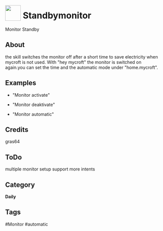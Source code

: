 # <img src="https://raw.githack.com/FortAwesome/Font-Awesome/master/svgs/solid/desktop.svg" card_color="#40DBB0" width="50" height="50" style="vertical-align:bottom"/> Standbymonitor
Monitor Standby

## About
the skill switches the monitor off after a short time to save electricity when mycroft is not used. With "hey mycroft" the monitor is switched on again.you can set the time and the automatic mode under "home.mycroft".

## Examples
* "Monitor activate"
+ "Monitor deaktivate"
* "Monitor automatic"

## Credits
gras64

## ToDo
multiple monitor setup support
more intents

## Category
**Daily**

## Tags
#Monitor
#automatic
